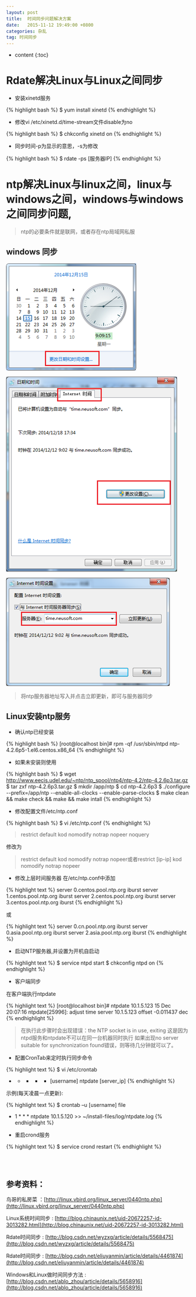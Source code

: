```yaml
---
layout: post
title:  时间同步问题解决方案
date:   2015-11-12 19:49:00 +0800
categories: 杂乱
tag: 时间同步
---
```


* content
{:toc}


Rdate解决Linux与Linux之间同步
===============================

+ 安装xinetd服务

{% highlight bash %}
$ yum install xinetd
{% endhighlight %}

+ 修改vi /etc/xinetd.d/time-stream文件disable为no

{% highlight bash %}
$ chkconfig xinetd on
{% endhighlight %}

+ 同步时间-p为显示的意思，-s为修改

{% highlight bash %}
$ rdate -ps [服务器IP]
{% endhighlight %}

ntp解决Linux与linux之间，linux与windows之间，windows与windows之间同步问题,
===============================

> ntp的必要条件就是联网，或者存在ntp局域网私服

windows 同步
-------------------------------

![01_windows_time](/images/blog/timesync/01_windows_time.png)

![02_windows_setting.png](/images/blog/timesync/02_windows_setting.png)

![03_windows_server_time.png](/images/blog/timesync/03_windows_server_time.png)

> 将ntp服务器地址写入并点击立即更新，即可与服务器同步

Linux安装ntp服务
-------------------------------

+ 确认ntp已经安装

{% highlight bash %}
[root@localhost bin]# rpm -qf /usr/sbin/ntpd
ntp-4.2.6p5-1.el6.centos.x86_64
{% endhighlight %}

+ 如果未安装则使用

{% highlight bash %}
$ wget http://www.eecis.udel.edu/~ntp/ntp_spool/ntp4/ntp-4.2/ntp-4.2.6p3.tar.gz
$ tar zxf ntp-4.2.6p3.tar.gz
$ mkdir /app/ntp
$ cd ntp-4.2.6p3
$ ./configure --prefix=/app/ntp --enable-all-clocks --enable-parse-clocks
$ make clean && make check && make && make intall
{% endhighlight %}

+ 修改配置文件/etc/ntp.conf

{% highlight bash %}
$ vi /etc/ntp.conf
{% endhighlight %}

> restrict default kod nomodify notrap nopeer noquery

修改为
> restrict default kod nomodify notrap nopeer或者restrict [ip-ip] kod nomodify notrap nopeer

+ 修改上层时间服务器 在/etc/ntp.conf中添加

{% highlight text %}
server 0.centos.pool.ntp.org iburst
server 1.centos.pool.ntp.org iburst
server 2.centos.pool.ntp.org iburst
server 3.centos.pool.ntp.org iburst
{% endhighlight %}

或

{% highlight text %}
server 0.cn.pool.ntp.org iburst
server 0.asia.pool.ntp.org iburst
server 2.asia.pool.ntp.org iburst
{% endhighlight %}

+ 启动NTP服务器,并设置为开机自启动

{% highlight text %}
$ service ntpd start
$ chkconfig ntpd on
{% endhighlight %}

+ 客户端同步
	
在客户端执行ntpdate <ServerIP>

{% highlight text %}
[root@localhost bin]# ntpdate 10.1.5.123
15 Dec 20:07:16 ntpdate[25996]: adjust time server 10.1.5.123 offset -0.011437 dec
{% endhighlight %}

> 在执行此步骤时会出现错误：the NTP socket is in use, exiting
> 这是因为ntpd服务和ntpdate不可以在同一台机器同时执行
> 如果出现no server suitable for synchronization found错误，则等待几分钟就可以了。

+ 配置CronTab来定时执行同步命令

{% highlight text %}
$ vi /etc/crontab
* * * * * [username] ntpdate [server_ip]
{% endhighlight %}

示例(每天凌晨一点更新):

{% highlight text %}
$ crontab –u [username] file
* 1 * * * ntpdate 10.1.5.120 >> ~/install-files/log/ntpdate.log
{% endhighlight %}

+ 重启crond服务

{% highlight text %}
$ service crond restart
{% endhighlight %}


<br />
<br />

参考资料：
-------------------------------------

鸟哥的私房菜 ：[http://linux.vbird.org/linux_server/0440ntp.php](http://linux.vbird.org/linux_server/0440ntp.php)

Linux系统时间同步 : [http://blog.chinaunix.net/uid-20672257-id-3013282.html](http://blog.chinaunix.net/uid-20672257-id-3013282.html)

Rdate时间同步 : [http://blog.csdn.net/wyzxg/article/details/5568475](http://blog.csdn.net/wyzxg/article/details/5568475)

Rdate时间同步 : [http://blog.csdn.net/eliuyanmin/article/details/4461874](http://blog.csdn.net/eliuyanmin/article/details/4461874)

Windows和Linux做时间同步方法 : [http://blog.csdn.net/ablo_zhou/article/details/5658916](http://blog.csdn.net/ablo_zhou/article/details/5658916)

<br />
<br />